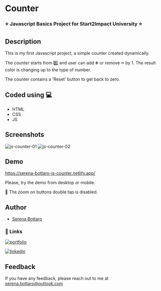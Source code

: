 # Counter
### ⭐️ Javascript Basics Project for Start2Impact University ⭐️


## Description
This is my first Javascript project, a simple counter created dynamically.

The counter starts from 0️⃣ and user can add ➕ or remove ➖ by 1. The result color is changing up to the type of number.

The counter contains a 'Reset' button to get back to zero.


## Coded using  💻

- HTML
- CSS
- JS

## Screenshots

![js-counter-01](https://user-images.githubusercontent.com/84742375/213679344-963111c5-8d4d-406e-8f02-fbb6d45bf339.jpg)
![js-counter-02](https://user-images.githubusercontent.com/84742375/213679738-f3bec064-bb7d-4407-90ed-317bc541517a.jpg)




## Demo

https://serena-bottaro-js-counter.netlify.app/

Please, try the demo from desktop or mobile. 

🔎 The zoom on buttons double tap is disabled.


## Author

- [Serena Bottaro](https://github.com/serena-bottaro) 
### 🔗 Links
[![portfolio](https://img.shields.io/badge/my_portfolio-000?style=for-the-badge&logo=ko-fi&logoColor=white)](https://serena-bottaro.github.io/)

[![linkedin](https://img.shields.io/badge/linkedin-0A66C2?style=for-the-badge&logo=linkedin&logoColor=white)](https://www.linkedin.com/in/serena-bottaro/)



## Feedback

If you have any feedback, please reach out to me at serena.bottaro@outlook.com
